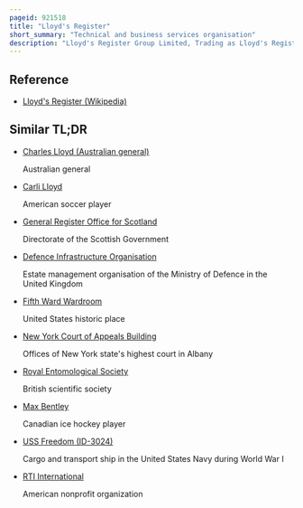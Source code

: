 ```yaml
---
pageid: 921518
title: "Lloyd's Register"
short_summary: "Technical and business services organisation"
description: "Lloyd's Register Group Limited, Trading as Lloyd's Register, is a technical and professional Services Organisation and a maritime Classification Society, wholly owned by the Lloyd ’ s Register Foundation, a Uk Charity dedicated to Research and Education in Science and Engineering. The organisation dates to 1760. Its stated Aims are to enhance the Safety of Life, Property, and the Environment, by helping its Clients to improve the Safety and Performance of complex Projects, Supply Chains and critical Infrastructure."
---
```


## Reference

- [Lloyd's Register (Wikipedia)](https://en.wikipedia.org/?curid=921518)

## Similar TL;DR

- [Charles Lloyd (Australian general)](/tldr/en/charles-lloyd-australian-general)

  Australian general

- [Carli Lloyd](/tldr/en/carli-lloyd)

  American soccer player

- [General Register Office for Scotland](/tldr/en/general-register-office-for-scotland)

  Directorate of the Scottish Government

- [Defence Infrastructure Organisation](/tldr/en/defence-infrastructure-organisation)

  Estate management organisation of the Ministry of Defence in the United Kingdom

- [Fifth Ward Wardroom](/tldr/en/fifth-ward-wardroom)

  United States historic place

- [New York Court of Appeals Building](/tldr/en/new-york-court-of-appeals-building)

  Offices of New York state's highest court in Albany

- [Royal Entomological Society](/tldr/en/royal-entomological-society)

  British scientific society

- [Max Bentley](/tldr/en/max-bentley)

  Canadian ice hockey player

- [USS Freedom (ID-3024)](/tldr/en/uss-freedom-id-3024)

  Cargo and transport ship in the United States Navy during World War I

- [RTI International](/tldr/en/rti-international)

  American nonprofit organization
